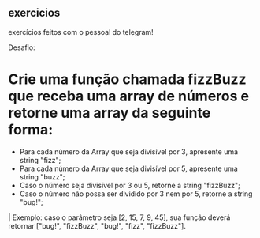 ## exercicios
exercícios feitos com o pessoal do telegram!

Desafio:
# Crie uma função chamada fizzBuzz que receba uma array de números e retorne uma array da seguinte forma:
 - Para cada número da Array que seja divisível por 3, apresente uma string "fizz";
 - Para cada número da Array que seja divisível por 5, apresente uma string "buzz";
 - Caso o número seja divisível por 3 ou 5, retorne a string "fizzBuzz";
 - Caso o número não possa ser dividido por 3 nem por 5, retorne a string "bug!";

| Exemplo: caso o parâmetro seja [2, 15, 7, 9, 45], sua função deverá retornar ["bug!", "fizzBuzz", "bug!", "fizz", "fizzBuzz"].
